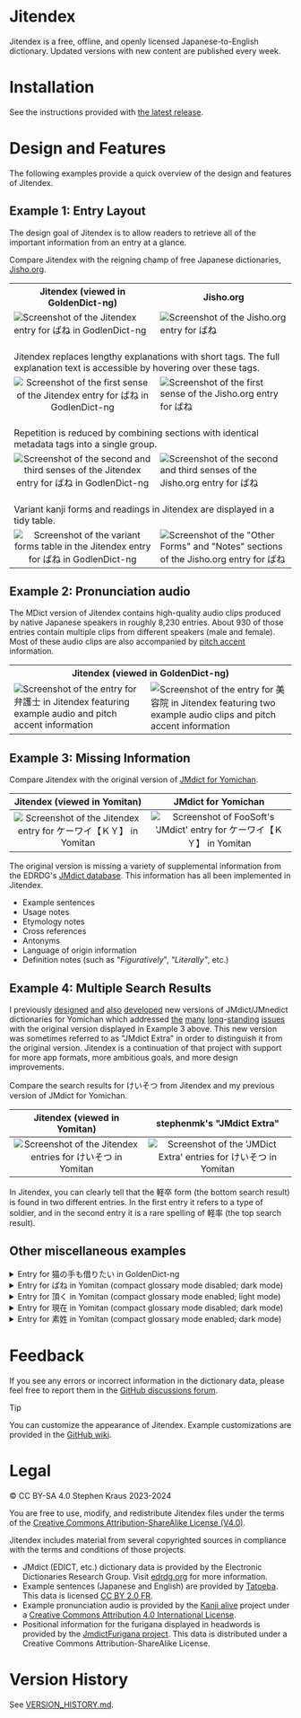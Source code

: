 # Jitendex

Jitendex is a free, offline, and openly licensed Japanese-to-English dictionary. Updated versions with new content are published every week.

# Installation
See the instructions provided with [the latest release](https://github.com/stephenmk/Jitendex/releases/latest).

# Design and Features
The following examples provide a quick overview of the design and features of Jitendex.

## Example 1: Entry Layout
The design goal of Jitendex is to allow readers to retrieve
all of the important information from an entry at a glance.

Compare Jitendex with the reigning champ of free Japanese dictionaries, [Jisho.org](https://jisho.org/).

<table>
  <tr>
    <th>Jitendex (viewed in GoldenDict-ng)</th>
    <th>Jisho.org</th>
  </tr>
  <tr>
     <td><img alt='Screenshot of the Jitendex entry for ばね in GodlenDict-ng' src='https://github.com/stephenmk/Jitendex/assets/8003332/c4f7cc69-e2b1-4885-867d-bcd2a6ed680b'/></td>
     <td><img alt='Screenshot of the Jisho.org entry for ばね'src='https://github.com/stephenmk/Jitendex/assets/8003332/95e0d708-7861-4360-b99e-04e399efd317'/></td>
  </tr>
  <tr>
     <td colspan="2"><br>Jitendex replaces lengthy explanations with short tags. The full explanation text is accessible by hovering over these tags.</td>
  </tr>
  <tr>
     <td align='center'><img alt='Screenshot of the first sense of the Jitendex entry for ばね in GodlenDict-ng' src='https://github.com/stephenmk/Jitendex/assets/8003332/ab22fcf1-7824-4b80-9fa7-f01e632a4c9e'/></td>
     <td><img alt='Screenshot of the first sense of the Jisho.org entry for ばね' src='https://github.com/stephenmk/Jitendex/assets/8003332/fe7ef964-19c0-4826-b71a-627eb0781417'/></td>
  </tr>
  <tr>
     <td colspan="2"><br>Repetition is reduced by combining sections with identical metadata tags into a single group.</td>
  </tr>
  <tr>
     <td align='center'><img alt='Screenshot of the second and third senses of the Jitendex entry for ばね in GodlenDict-ng' src='https://github.com/stephenmk/Jitendex/assets/8003332/6b94643b-5b9c-4e28-aeb8-9f7a01ec1184'/></td>
     <td><img alt='Screenshot of the second and third senses of the Jisho.org entry for ばね' src='https://github.com/stephenmk/Jitendex/assets/8003332/2086acce-7348-40c9-8b3d-576c10809c37'/></td>
  </tr>
     <td colspan="2"><br>Variant kanji forms and readings in Jitendex are displayed in a tidy table.</td>
  </tr>
  <tr>
     <td align='center'><img alt='Screenshot of the variant forms table in the Jitendex entry for ばね in GodlenDict-ng' src='https://github.com/stephenmk/Jitendex/assets/8003332/e008a321-9d7b-4948-a099-a79195a8993c'/></td>
     <td><img alt='Screenshot of the "Other Forms" and "Notes" sections of the Jisho.org entry for ばね' src='https://github.com/stephenmk/Jitendex/assets/8003332/58a134ef-712b-4bae-9598-d32b47f038a9'/></td>
  </tr>
</table>

## Example 2: Pronunciation audio
The MDict version of Jitendex contains high-quality audio clips produced by native Japanese speakers in roughly 8,230 entries.
About 930 of those entries contain multiple clips from different speakers (male and female).
Most of these audio clips are also accompanied by [pitch accent](https://en.wikipedia.org/wiki/Japanese_pitch_accent) information.

<table>
  <tr><th colspan="2">Jitendex (viewed in GoldenDict-ng)</th></tr>
  <tr>
   <td><img alt="Screenshot of the entry for 弁護士 in Jitendex featuring example audio and pitch accent information" src="https://github.com/stephenmk/Jitendex/assets/8003332/d90b8cf2-ab16-4437-accd-6d68a4b4be8c"/></td>
   <td><img alt="Screenshot of the entry for 美容院 in Jitendex featuring two example audio clips and pitch accent information" src="https://github.com/stephenmk/Jitendex/assets/8003332/fb210253-5c23-4c92-aa7d-21432b2f1f70"/></td>
  </tr>
</table>

## Example 3: Missing Information
Compare Jitendex with the original version of [JMdict for Yomichan](https://foosoft.net/projects/yomichan/index.html#dictionaries).

Jitendex (viewed in Yomitan) | JMdict for Yomichan
:--: | :--:
![Screenshot of the Jitendex entry for ケーワイ【ＫＹ】 in Yomitan](https://github.com/stephenmk/Jitendex/assets/8003332/8facedad-2c8f-4d75-823d-5303c2eee51f) | ![Screenshot of FooSoft's 'JMdict' entry for ケーワイ【ＫＹ】 in Yomitan](https://github.com/stephenmk/Jitendex/assets/8003332/b18a8437-7de1-409e-84d1-bd44516eda35)

The original version is missing a variety of supplemental information from the EDRDG's [JMdict database](https://www.edrdg.org/wiki/index.php/JMdict-EDICT_Dictionary_Project).
This information has all been implemented in Jitendex.

* Example sentences
* Usage notes
* Etymology notes
* Cross references
* Antonyms
* Language of origin information
* Definition notes (such as "*Figuratively*", *"Literally"*, etc.)

## Example 4: Multiple Search Results
I previously
[designed](https://github.com/FooSoft/yomichan/issues/2111)
[and](https://github.com/FooSoft/yomichan/issues/2183)
[also](https://github.com/FooSoft/yomichan-import/pull/40)
[developed](https://github.com/FooSoft/yomichan-import/pull/41)
new versions of JMdict/JMnedict dictionaries for Yomichan which addressed
[the](https://github.com/FooSoft/yomichan/issues/1165)
[many](https://github.com/FooSoft/yomichan/issues/1716#issuecomment-1214436766)
[long](https://github.com/FooSoft/yomichan/issues/2057)-[standing](https://github.com/FooSoft/yomichan/issues/2058)
[issues](https://github.com/FooSoft/yomichan/issues/2210)
with the original version displayed in Example 3 above. This new version was
sometimes referred to as "JMdict Extra" in order to distinguish it from
the original version. Jitendex is a continuation of that project with support
for more app formats, more ambitious goals, and more design improvements.

Compare the search results for けいそつ from Jitendex and
my previous version of JMdict for Yomichan.

Jitendex (viewed in Yomitan) | stephenmk's "JMdict Extra"
:--: | :--:
![Screenshot of the Jitendex entries for けいそつ in Yomitan](https://github.com/stephenmk/Jitendex/assets/8003332/4a397349-7c17-49e0-b1a3-9d565f728d65) | ![Screenshot of the 'JMDict Extra' entries for けいそつ in Yomitan](https://github.com/stephenmk/Jitendex/assets/8003332/4a666880-6b5a-48b2-b73d-eced944216ce)

In Jitendex, you can clearly tell that the 軽卒 form (the bottom
search result) is found in two different entries. In the first
entry it refers to a type of soldier, and in the second entry it is
a rare spelling of 軽率 (the top search result).

## Other miscellaneous examples
<details>
  <summary>Entry for 猫の手も借りたい in GoldenDict-ng</summary>

![Screenshot of the Jitendex entry for 猫の手も借りたい in GoldenDict-ng](https://github.com/stephenmk/Jitendex/assets/8003332/0c7c44bc-0d80-4b99-8aae-c6b00e9b4330)
</details>

<details>
  <summary>Entry for ばね in Yomitan (compact glossary mode disabled; dark mode)</summary>

![Screenshot of the Jitendex entry for ばね in Yomitan](https://github.com/stephenmk/Jitendex/assets/8003332/4aa0bd35-58ff-4988-bd09-e373995593d9)
</details>

<details>
  <summary>Entry for 頂く in Yomitan (compact glossary mode enabled; light mode)</summary>

![Screenshot of the Jitendex entry for 頂く in Yomitan](https://github.com/stephenmk/Jitendex/assets/8003332/070b60ae-0d03-4083-90f1-a37f5e0bd687)
</details>

<details>
  <summary>Entry for 現在 in Yomitan (compact glossary mode disabled; dark mode)</summary>

![Screenshot of the Jitendex entry for 現在 in Yomitan](https://github.com/stephenmk/Jitendex/assets/8003332/b795605c-85ef-4f76-b3c9-c4bc116f9758)
</details>

<details>
  <summary>Entry for 素姓 in Yomitan (compact glossary mode enabled; dark mode)</summary>

![Screenshot of the Jitendex entry for 素姓 in Yomitan](https://github.com/stephenmk/Jitendex/assets/8003332/4d94b214-e3ba-4ef7-b5ee-1bbd017d5419)
</details>

# Feedback
If you see any errors or incorrect information in the dictionary
data, please feel free to report them in the
[GitHub discussions forum](https://github.com/stephenmk/Jitendex/discussions).

> [!TIP]
> You can customize the appearance of Jitendex. Example customizations are provided in the [GitHub wiki](https://github.com/stephenmk/Jitendex/wiki/Custom-Styles-in-Yomitan).

# Legal
© CC BY-SA 4.0 Stephen Kraus 2023-2024

You are free to use, modify, and redistribute Jitendex files under the terms of the [Creative Commons Attribution-ShareAlike License (V4.0)](https://creativecommons.org/licenses/by-sa/4.0/).

Jitendex includes material from several copyrighted sources in compliance with the terms and conditions of those projects.
* JMdict (EDICT, etc.) dictionary data is provided by the Electronic Dictionaries Research Group. Visit [edrdg.org](https://www.edrdg.org/) for more information.
* Example sentences (Japanese and English) are provided by [Tatoeba](https://tatoeba.org/en/downloads). This data is licensed [CC BY 2.0 FR](https://creativecommons.org/licenses/by/2.0/fr/).
* Example pronunciation audio is provided by the [Kanji alive](https://github.com/kanjialive/kanji-data-media) project under a [Creative Commons Attribution 4.0 International License](http://creativecommons.org/licenses/by/4.0/).
* Positional information for the furigana displayed in headwords is provided by the [JmdictFurigana project](https://github.com/Doublevil/JmdictFurigana). This data is distributed under a Creative Commons Attribution-ShareAlike License.


# Version History
See [VERSION_HISTORY.md](VERSION_HISTORY.md).
